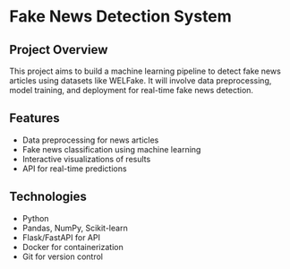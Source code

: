 # Fake News Detection System

## Project Overview
This project aims to build a machine learning pipeline to detect fake news articles using datasets like WELFake. It will involve data preprocessing, model training, and deployment for real-time fake news detection.

## Features
- Data preprocessing for news articles
- Fake news classification using machine learning
- Interactive visualizations of results
- API for real-time predictions

## Technologies
- Python
- Pandas, NumPy, Scikit-learn
- Flask/FastAPI for API
- Docker for containerization
- Git for version control
